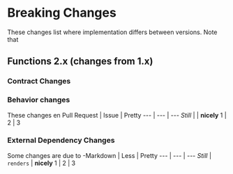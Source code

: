 # Breaking Changes
These changes list where implementation differs between versions. Note that 

## Functions 2.x (changes from 1.x)
### Contract Changes


### Behavior changes 
These changes en
Pull Request         | Issue      | Pretty
---         | ---       | ---
*Still*     |        | **nicely**
1 | 2 | 3

### External Dependency Changes
Some changes are due to
-Markdown   | Less      | Pretty
---         | ---       | ---
*Still*     | `renders` | **nicely**
1           | 2         | 3